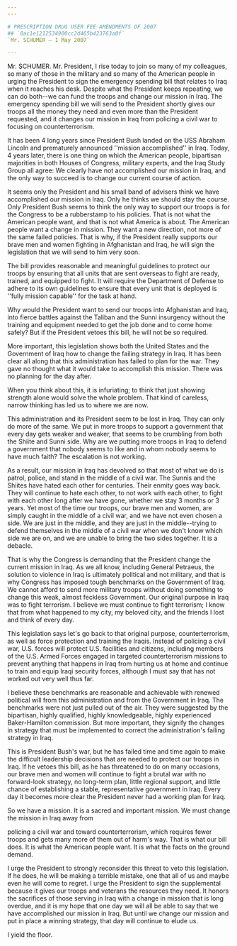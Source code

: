 ```yaml
---
---

# PRESCRIPTION DRUG USER FEE AMENDMENTS OF 2007
## `0ac1e1212534900cc2d465b423763a0f`
`Mr. SCHUMER — 1 May 2007`

---
```



Mr. SCHUMER. Mr. President, I rise today to join so many of my 
colleagues, so many of those in the military and so many of the 
American people in urging the President to sign the emergency spending 
bill that relates to Iraq when it reaches his desk. Despite what the 
President keeps repeating, we can do both--we can fund the troops and 
change our mission in Iraq. The emergency spending bill we will send to 
the President shortly gives our troops all the money they need and even 
more than the President requested, and it changes our mission in Iraq 
from policing a civil war to focusing on counterterrorism.

It has been 4 long years since President Bush landed on the USS 
Abraham Lincoln and prematurely announced ''mission accomplished'' in 
Iraq. Today, 4 years later, there is one thing on which the American 
people, bipartisan majorities in both Houses of Congress, military 
experts, and the Iraq Study Group all agree: We clearly have not 
accomplished our mission in Iraq, and the only way to succeed is to 
change our current course of action.

It seems only the President and his small band of advisers think we 
have accomplished our mission in Iraq. Only he thinks we should stay 
the course. Only President Bush seems to think the only way to support 
our troops is for the Congress to be a rubberstamp to his policies. 
That is not what the American people want, and that is not what America 
is about. The American people want a change in mission. They want a new 
direction, not more of the same failed policies. That is why, if the 
President really supports our brave men and women fighting in 
Afghanistan and Iraq, he will sign the legislation that we will send to 
him very soon.

The bill provides reasonable and meaningful guidelines to protect our 
troops by ensuring that all units that are sent overseas to fight are 
ready, trained, and equipped to fight. It will require the Department 
of Defense to adhere to its own guidelines to ensure that every unit 
that is deployed is ''fully mission capable'' for the task at hand.

Why would the President want to send our troops into Afghanistan and 
Iraq, into fierce battles against the Taliban and the Sunni insurgency 
without the training and equipment needed to get the job done and to 
come home safely? But if the President vetoes this bill, he will not be 
so required.

More important, this legislation shows both the United States and the 
Government of Iraq how to change the failing strategy in Iraq. It has 
been clear all along that this administration has failed to plan for 
the war. They gave no thought what it would take to accomplish this 
mission. There was no planning for the day after.

When you think about this, it is infuriating; to think that just 
showing strength alone would solve the whole problem. That kind of 
careless, narrow thinking has led us to where we are now.

This administration and its President seem to be lost in Iraq. They 
can only do more of the same. We put in more troops to support a 
government that every day gets weaker and weaker, that seems to be 
crumbling from both the Shiite and Sunni side. Why are we putting more 
troops in Iraq to defend a government that nobody seems to like and in 
whom nobody seems to have much faith? The escalation is not working.

As a result, our mission in Iraq has devolved so that most of what we 
do is patrol, police, and stand in the middle of a civil war. The 
Sunnis and the Shiites have hated each other for centuries. Their 
enmity goes way back. They will continue to hate each other, to not 
work with each other, to fight with each other long after we have gone, 
whether we stay 3 months or 3 years. Yet most of the time our troops, 
our brave men and women, are simply caught in the middle of a civil 
war, and we have not even chosen a side. We are just in the middle, and 
they are just in the middle--trying to defend themselves in the middle 
of a civil war when we don't know which side we are on, and we are 
unable to bring the two sides together. It is a debacle.

That is why the Congress is demanding that the President change the 
current mission in Iraq. As we all know, including General Petraeus, 
the solution to violence in Iraq is ultimately political and not 
military, and that is why Congress has imposed tough benchmarks on the 
Government of Iraq. We cannot afford to send more military troops 
without doing something to change this weak, almost feckless 
Government. Our original purpose in Iraq was to fight terrorism. I 
believe we must continue to fight terrorism; I know that from what 
happened to my city, my beloved city, and the friends I lost and think 
of every day.

This legislation says let's go back to that original purpose, 
counterterrorism, as well as force protection and training the Iraqis. 
Instead of policing a civil war, U.S. forces will protect U.S. 
facilities and citizens, including members of the U.S. Armed Forces 
engaged in targeted counterterrorism missions to prevent anything that 
happens in Iraq from hurting us at home and continue to train and equip 
Iraqi security forces, although I must say that has not worked out very 
well thus far.

I believe these benchmarks are reasonable and achievable with renewed 
political will from this administration and from the Government in 
Iraq. The benchmarks were not just pulled out of the air. They were 
suggested by the bipartisan, highly qualified, highly knowledgeable, 
highly experienced Baker-Hamilton commission. But more important, they 
signify the changes in strategy that must be implemented to correct the 
administration's failing strategy in Iraq.

This is President Bush's war, but he has failed time and time again 
to make the difficult leadership decisions that are needed to protect 
our troops in Iraq. If he vetoes this bill, as he has threatened to do 
on many occasions, our brave men and women will continue to fight a 
brutal war with no forward-look strategy, no long-term plan, little 
regional support, and little chance of establishing a stable, 
representative government in Iraq. Every day it becomes more clear the 
President never had a working plan for Iraq.

So we have a mission. It is a sacred and important mission. We must 
change the mission in Iraq away from


policing a civil war and toward counterterrorism, which requires fewer 
troops and gets many more of them out of harm's way. That is what our 
bill does. It is what the American people want. It is what the facts on 
the ground demand.

I urge the President to strongly reconsider this threat to veto this 
legislation. If he does, he will be making a terrible mistake, one that 
all of us and maybe even he will come to regret. I urge the President 
to sign the supplemental because it gives our troops and veterans the 
resources they need. It honors the sacrifices of those serving in Iraq 
with a change in mission that is long overdue, and it is my hope that 
one day we will all be able to say that we have accomplished our 
mission in Iraq. But until we change our mission and put in place a 
winning strategy, that day will continue to elude us.

I yield the floor.